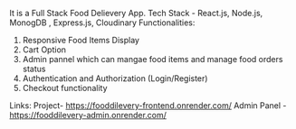 It is a Full Stack Food Delievery App. 
Tech Stack - React.js, Node.js, MonogDB , Express.js, Cloudinary
Functionalities:
1) Responsive Food Items Display
2) Cart Option
3) Admin pannel which can mangae food items and manage food orders status
4) Authentication and Authorization (Login/Register)
5) Checkout functionality


Links:
Project- https://fooddilevery-frontend.onrender.com/
Admin Panel - https://fooddilevery-admin.onrender.com/


